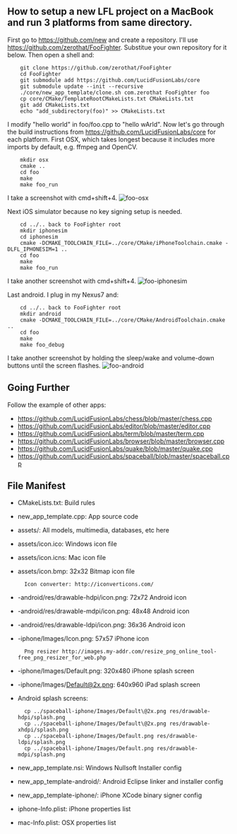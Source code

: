 ## How to setup a new LFL project on a MacBook and run 3 platforms from same directory.

First go to https://github.com/new and create a repository. 
I'll use https://github.com/zerothat/FooFighter.  Substitue your own repository for it below.
Then open a shell and:

        git clone https://github.com/zerothat/FooFighter
        cd FooFighter
        git submodule add https://github.com/LucidFusionLabs/core
        git submodule update --init --recursive
        ./core/new_app_template/clone.sh com.zerothat FooFighter foo
        cp core/CMake/TemplateRootCMakeLists.txt CMakeLists.txt
        git add CMakeLists.txt
        echo "add_subdirectory(foo)" >> CMakeLists.txt

I modify "hello world" in foo/foo.cpp to "hello wArld".
Now let's go through the build instructions from https://github.com/LucidFusionLabs/core for each platform.
First OSX, which takes longest because it includes more imports by default, e.g. ffmpeg and OpenCV.

        mkdir osx
        cmake ..
        cd foo
        make
        make foo_run

I take a screenshot with cmd+shift+4.
![foo-osx](www/lfl/foo-osx.png)

Next iOS simulator because no key signing setup is needed.

        cd ../.. back to FooFighter root
        mkdir iphonesim
        cd iphonesim
        cmake -DCMAKE_TOOLCHAIN_FILE=../core/CMake/iPhoneToolchain.cmake -DLFL_IPHONESIM=1 ..
        cd foo
        make
        make foo_run

I take another screenshot with cmd+shift+4.
![foo-iphonesim](www/lfl/foo-iphonesim.png)

Last android.  I plug in my Nexus7 and:

        cd ../.. back to FooFighter root
        mkdir android
        cmake -DCMAKE_TOOLCHAIN_FILE=../core/CMake/AndroidToolchain.cmake ..
        cd foo
        make
        make foo_debug

I take another screenshot by holding the sleep/wake and volume-down buttons until the screen flashes.
![foo-android](www/lfl/foo-android.png)

## Going Further

Follow the example of other apps:

* https://github.com/LucidFusionLabs/chess/blob/master/chess.cpp
* https://github.com/LucidFusionLabs/editor/blob/master/editor.cpp
* https://github.com/LucidFusionLabs/term/blob/master/term.cpp
* https://github.com/LucidFusionLabs/browser/blob/master/browser.cpp
* https://github.com/LucidFusionLabs/quake/blob/master/quake.cpp
* https://github.com/LucidFusionLabs/spaceball/blob/master/spaceball.cpp

## File Manifest

* CMakeLists.txt:                        Build rules
* new_app_template.cpp:                  App source code
* assets/:                               All models, multimedia, databases, etc here  

* assets/icon.ico:                       Windows icon file
* assets/icon.icns:                      Mac icon file
* assets/icon.bmp:                       32x32 Bitmap icon file

        Icon converter: http://iconverticons.com/

* -android/res/drawable-hdpi/icon.png:   72x72 Android icon
* -android/res/drawable-mdpi/icon.png:   48x48 Android icon
* -android/res/drawable-ldpi/icon.png:   36x36 Android icon
* -iphone/Images/Icon.png:               57x57 iPhone icon

        Png resizer http://images.my-addr.com/resize_png_online_tool-free_png_resizer_for_web.php

* -iphone/Images/Default.png:            320x480 iPhone splash screen
* -iphone/Images/Default@2x.png:         640x960 iPad splash screen

* Android splash screens:

        cp ../spaceball-iphone/Images/Default\@2x.png res/drawable-hdpi/splash.png
        cp ../spaceball-iphone/Images/Default\@2x.png res/drawable-xhdpi/splash.png
        cp ../spaceball-iphone/Images/Default.png res/drawable-ldpi/splash.png
        cp ../spaceball-iphone/Images/Default.png res/drawable-mdpi/splash.png

* new_app_template.nsi:                  Windows Nullsoft Installer config
* new_app_template-android/:             Android Eclipse linker and installer config
* new_app_template-iphone/:              iPhone XCode binary signer config

* iphone-Info.plist:                     iPhone properties list
* mac-Info.plist:                        OSX properties list
